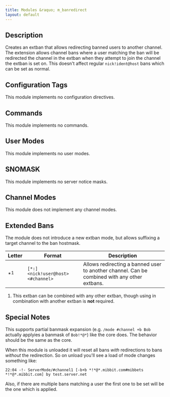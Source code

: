 ```yaml
---
title: Modules &raquo; m_banredirect
layout: default
---
```


## Description	

Creates an extban that allows redirecting banned users to another channel. The extension allows channel bans
where a user matching the ban will be redirected the channel in the extban when they attempt to join the channel 
the extban is set on. This doesn't affect regular `nick!ident@host` bans which can be set as normal. 

## Configuration Tags

This module implements no configuration directives.

## Commands

This module implements no commands.

## User Modes

This module implements no user modes.

## SNOMASK

This module implements no server notice masks.

## Channel Modes

This module does not implement any channel modes.

## Extended Bans

The module does not introduce a new extban mode, but allows suffixing a target channel to the ban hostmask.

Letter | Format | Description
------- | ----------- | ---------
*<sup>1</sup> | `[*:]<nick!user@host><#channel>` | Allows redirecting a banned user to another channel. Can be combined with any other extbans.

1) This extban can be combined with any other extban, though using in combination with another extban is **not** required.

## Special Notes

This supports partial banmask expansion (e.g. `/mode #channel +b Bob` actually applyies a banmask of `Bob!*@*`) 
like the core does. The behavior should be the same as the core.

When this module is unloaded it will reset all bans *with* redirections to bans *without* the redirection. So on unload 
you'll see a load of mode changes something like:

`22:04 -!- ServerMode/#channel1 [-b+b *!*@*.mibbit.com#mibbets *!*@*.mibbit.com] by test.server.net`

Also, if there are multiple bans matching a user the first one to be set will be the one which is applied. 
